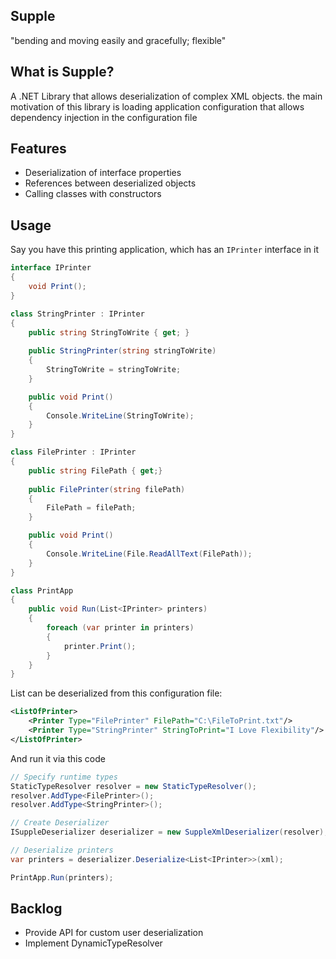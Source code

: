 ## Supple
"bending and moving easily and gracefully; flexible"
## What is Supple?
A .NET Library that allows deserialization of complex XML objects. the main motivation of this library is loading application configuration that allows dependency injection in the configuration file
## Features
- Deserialization of interface properties
- References between deserialized objects
- Calling classes with constructors

## Usage
Say you have this printing application, which has an `IPrinter` interface in it 
``` C#
interface IPrinter
{
    void Print();
}

class StringPrinter : IPrinter
{
    public string StringToWrite { get; }
    
    public StringPrinter(string stringToWrite)
    {
        StringToWrite = stringToWrite;
    }

    public void Print()
    {
        Console.WriteLine(StringToWrite);
    }
}

class FilePrinter : IPrinter
{
    public string FilePath { get;}
    
    public FilePrinter(string filePath)
    {
        FilePath = filePath;
    }

    public void Print()
    {
        Console.WriteLine(File.ReadAllText(FilePath));
    }
}

class PrintApp 
{ 
    public void Run(List<IPrinter> printers)
    {
        foreach (var printer in printers) 
        {
            printer.Print();
        }
    }
}
```

List<IPrinter> can be deserialized from this configuration file:

``` XML
<ListOfPrinter>
    <Printer Type="FilePrinter" FilePath="C:\FileToPrint.txt"/>
    <Printer Type="StringPrinter" StringToPrint="I Love Flexibility"/>
</ListOfPrinter>
```

And run it via this code

``` C#
// Specify runtime types
StaticTypeResolver resolver = new StaticTypeResolver();
resolver.AddType<FilePrinter>();
resolver.AddType<StringPrinter>();

// Create Deserializer 
ISuppleDeserializer deserializer = new SuppleXmlDeserializer(resolver);

// Deserialize printers
var printers = deserializer.Deserialize<List<IPrinter>>(xml);

PrintApp.Run(printers);
```

## Backlog
- Provide API for custom user deserialization
- Implement DynamicTypeResolver
